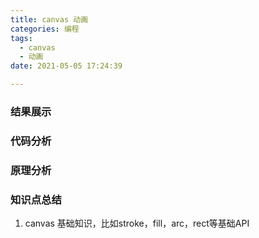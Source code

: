 ```yaml
---
title: canvas 动画
categories: 编程
tags: 
  - canvas
  - 动画
date: 2021-05-05 17:24:39

---
```

### 结果展示



### 代码分析



### 原理分析



### 知识点总结
1. canvas 基础知识，比如stroke，fill，arc，rect等基础API
